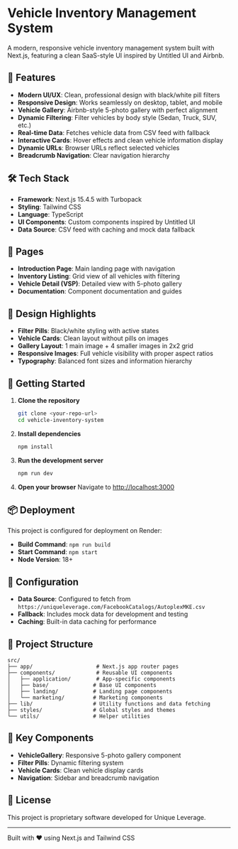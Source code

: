 # Vehicle Inventory Management System

A modern, responsive vehicle inventory management system built with Next.js, featuring a clean SaaS-style UI inspired by Untitled UI and Airbnb.

## 🚀 Features

- **Modern UI/UX**: Clean, professional design with black/white pill filters
- **Responsive Design**: Works seamlessly on desktop, tablet, and mobile
- **Vehicle Gallery**: Airbnb-style 5-photo gallery with perfect alignment
- **Dynamic Filtering**: Filter vehicles by body style (Sedan, Truck, SUV, etc.)
- **Real-time Data**: Fetches vehicle data from CSV feed with fallback
- **Interactive Cards**: Hover effects and clean vehicle information display
- **Dynamic URLs**: Browser URLs reflect selected vehicles
- **Breadcrumb Navigation**: Clear navigation hierarchy

## 🛠 Tech Stack

- **Framework**: Next.js 15.4.5 with Turbopack
- **Styling**: Tailwind CSS
- **Language**: TypeScript
- **UI Components**: Custom components inspired by Untitled UI
- **Data Source**: CSV feed with caching and mock data fallback

## 📱 Pages

- **Introduction Page**: Main landing page with navigation
- **Inventory Listing**: Grid view of all vehicles with filtering
- **Vehicle Detail (VSP)**: Detailed view with 5-photo gallery
- **Documentation**: Component documentation and guides

## 🎨 Design Highlights

- **Filter Pills**: Black/white styling with active states
- **Vehicle Cards**: Clean layout without pills on images
- **Gallery Layout**: 1 main image + 4 smaller images in 2x2 grid
- **Responsive Images**: Full vehicle visibility with proper aspect ratios
- **Typography**: Balanced font sizes and information hierarchy

## 🚀 Getting Started

1. **Clone the repository**
   ```bash
   git clone <your-repo-url>
   cd vehicle-inventory-system
   ```

2. **Install dependencies**
   ```bash
   npm install
   ```

3. **Run the development server**
   ```bash
   npm run dev
   ```

4. **Open your browser**
   Navigate to [http://localhost:3000](http://localhost:3000)

## 📦 Deployment

This project is configured for deployment on Render:

- **Build Command**: `npm run build`
- **Start Command**: `npm start`
- **Node Version**: 18+

## 🔧 Configuration

- **Data Source**: Configured to fetch from `https://uniqueleverage.com/FacebookCatalogs/AutoplexMKE.csv`
- **Fallback**: Includes mock data for development and testing
- **Caching**: Built-in data caching for performance

## 📁 Project Structure

```
src/
├── app/                    # Next.js app router pages
├── components/             # Reusable UI components
│   ├── application/        # App-specific components
│   ├── base/              # Base UI components
│   ├── landing/           # Landing page components
│   └── marketing/         # Marketing components
├── lib/                   # Utility functions and data fetching
├── styles/                # Global styles and themes
└── utils/                 # Helper utilities
```

## 🎯 Key Components

- **VehicleGallery**: Responsive 5-photo gallery component
- **Filter Pills**: Dynamic filtering system
- **Vehicle Cards**: Clean vehicle display cards
- **Navigation**: Sidebar and breadcrumb navigation

## 📄 License

This project is proprietary software developed for Unique Leverage.

---

Built with ❤️ using Next.js and Tailwind CSS